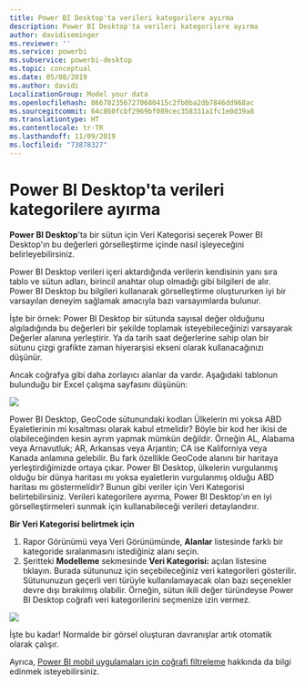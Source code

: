 ```yaml
---
title: Power BI Desktop'ta verileri kategorilere ayırma
description: Power BI Desktop'ta verileri kategorilere ayırma
author: davidiseminger
ms.reviewer: ''
ms.service: powerbi
ms.subservice: powerbi-desktop
ms.topic: conceptual
ms.date: 05/08/2019
ms.author: davidi
LocalizationGroup: Model your data
ms.openlocfilehash: 8667823567270680415c2fb0ba2db7846dd968ac
ms.sourcegitcommit: 64c860fcbf2969bf089cec358331a1fc1e0d39a8
ms.translationtype: HT
ms.contentlocale: tr-TR
ms.lasthandoff: 11/09/2019
ms.locfileid: "73878327"
---
```

# <a name="data-categorization-in-power-bi-desktop"></a>Power BI Desktop'ta verileri kategorilere ayırma
**Power BI Desktop**'ta bir sütun için Veri Kategorisi seçerek Power BI Desktop'ın bu değerleri görselleştirme içinde nasıl işleyeceğini belirleyebilirsiniz.

Power BI Desktop verileri içeri aktardığında verilerin kendisinin yanı sıra tablo ve sütun adları, birincil anahtar olup olmadığı gibi bilgileri de alır.  Power BI Desktop bu bilgileri kullanarak görselleştirme oluştururken iyi bir varsayılan deneyim sağlamak amacıyla bazı varsayımlarda bulunur. 

İşte bir örnek: Power BI Desktop bir sütunda sayısal değer olduğunu algıladığında bu değerleri bir şekilde toplamak isteyebileceğinizi varsayarak Değerler alanına yerleştirir. Ya da tarih saat değerlerine sahip olan bir sütunu çizgi grafikte zaman hiyerarşisi ekseni olarak kullanacağınızı düşünür.

Ancak coğrafya gibi daha zorlayıcı alanlar da vardır. Aşağıdaki tablonun bulunduğu bir Excel çalışma sayfasını düşünün:

![](media/desktop-data-categorization/datacategorizationtable.png)

Power BI Desktop, GeoCode sütunundaki kodları Ülkelerin mi yoksa ABD Eyaletlerinin mi kısaltması olarak kabul etmelidir?  Böyle bir kod her ikisi de olabileceğinden kesin ayrım yapmak mümkün değildir.  Örneğin AL, Alabama veya Arnavutluk; AR, Arkansas veya Arjantin; CA ise Kaliforniya veya Kanada anlamına gelebilir. Bu fark özellikle GeoCode alanını bir haritaya yerleştirdiğimizde ortaya çıkar.  Power BI Desktop, ülkelerin vurgulanmış olduğu bir dünya haritası mı yoksa eyaletlerin vurgulanmış olduğu ABD haritası mı göstermelidir?  Bunun gibi veriler için Veri Kategorisi belirtebilirsiniz. Verileri kategorilere ayırma, Power BI Desktop'ın en iyi görselleştirmeleri sunmak için kullanabileceği verileri detaylandırır.  

**Bir Veri Kategorisi belirtmek için**

1. Rapor Görünümü veya Veri Görünümünde, **Alanlar** listesinde farklı bir kategoride sıralanmasını istediğiniz alanı seçin.
2. Şeritteki **Modelleme** sekmesinde **Veri Kategorisi:** açılan listesine tıklayın.  Burada sütununuz için seçebileceğiniz veri kategorileri gösterilir.  Sütununuzun geçerli veri türüyle kullanılamayacak olan bazı seçenekler devre dışı bırakılmış olabilir.  Örneğin, sütun ikili değer türündeyse Power BI Desktop coğrafi veri kategorilerini seçmenize izin vermez. 

![](media/desktop-data-categorization/datacategorization.gif)

İşte bu kadar!  Normalde bir görsel oluşturan davranışlar artık otomatik olarak çalışır.  

Ayrıca, [Power BI mobil uygulamaları için coğrafi filtreleme](desktop-mobile-geofiltering.md) hakkında da bilgi edinmek isteyebilirsiniz.

